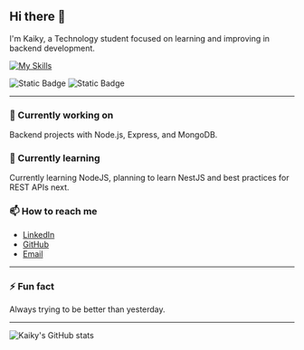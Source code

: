 ## Hi there 👋

I'm Kaiky, a Technology student focused on learning and improving in backend development.


[![My Skills](https://skillicons.dev/icons?i=nodejs,npm,vscode,postman,html,css)](https://skillicons.dev)

![Static Badge](https://img.shields.io/badge/Currently-Looking%20for%20internship-b95050?style=for-the-badge&labelColor=0f0f0f) ![Static Badge](https://img.shields.io/badge/Studying-Andrew%20Mead%20NodeJS%20Couse-69832d?style=for-the-badge&labelColor=0f0f0f)

---

### 🔭 Currently working on  
Backend projects with Node.js, Express, and MongoDB.

### 🌱 Currently learning  
Currently learning NodeJS, planning to learn NestJS and best practices for REST APIs next.

### 📫 How to reach me  
- [LinkedIn](https://www.linkedin.com/in/kaiky-silva/)  
- [GitHub](https://github.com/Kaiky404)  
- [Email](mailto:kf.silva404@gmail.com)

---

### ⚡ Fun fact  
Always trying to be better than yesterday.

---

![Kaiky's GitHub stats](https://github-readme-stats.vercel.app/api?username=Kaiky404&show_icons=true&theme=radical)
